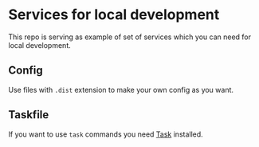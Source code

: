 # Services for local development

This repo is serving as example of set of services which you can need for local development.

## Config

Use files with `.dist` extension to make your own config as you want.

## Taskfile

If you want to use `task` commands you need [Task](https://taskfile.dev/) installed.